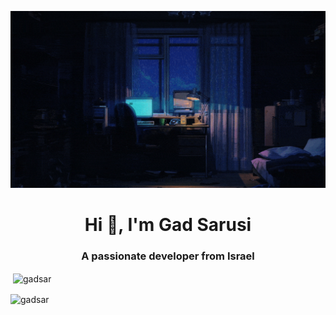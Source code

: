 ![logo](https://github.com/GadSAR/GadSAR/blob/main/banner%20(1).gif)
<h1 align="center">Hi 👋, I'm Gad Sarusi</h1>
<h3 align="center">A passionate developer from Israel</h3>

<p>&nbsp;<img align="center" src="https://github-readme-stats.vercel.app/api?username=gadsar&show_icons=true&theme=dark&locale=en" alt="gadsar" /></p>

<p><img align="center" src="https://github-readme-streak-stats.herokuapp.com/?user=gadsar&theme=dark" alt="gadsar" /></p>
